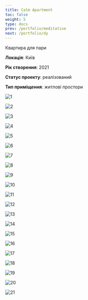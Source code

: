 ```yaml
---
title: Calm Apartment
toc: false
weight: 5
type: docs
prev: /portfolio/meditative
next: /portfolio/dy
---
```

Квартира для пари

**Локація**: Київ

**Рік створення**: 2021

**Статус проекту**: реалізований

**Тип приміщення**: житлові простори

![1](1.jpg)

![2](2.jpg)

![3](3.jpg)

![4](4.jpg)

![5](5.jpg)

![6](6.jpg)

![7](7.jpg)

![8](8.jpg)

![9](9.jpg)

![10](10.jpg)

![11](11.jpg)

![12](12.jpg)

![13](13.jpg)

![14](14.jpg)

![15](15.jpg)

![16](16.jpg)

![17](17.jpg)

![18](18.jpg)

![19](19.jpg)

![20](20.jpg)

![21](21.jpg)